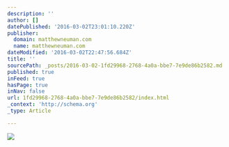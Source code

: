 ```yaml
---
description: ''
author: []
datePublished: '2016-03-02T23:01:10.220Z'
publisher:
  domain: matthewneuman.com
  name: matthewneuman.com
dateModified: '2016-03-02T22:47:56.684Z'
title: ''
sourcePath: _posts/2016-03-02-1fd29968-2768-4a0a-bbe7-7e9de86b2582.md
published: true
inFeed: true
hasPage: true
inNav: false
url: 1fd29968-2768-4a0a-bbe7-7e9de86b2582/index.html
_context: 'http://schema.org'
_type: Article

---
```

![](https://matthewneuman.files.wordpress.com/2015/10/noahschoice2.jpg?w=400)